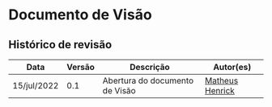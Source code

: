 # Documento de Visão
## Histórico de revisão
Data|Versão|Descrição|Autor(es)
-|-|-|-
15/jul/2022 | 0.1 | Abertura do documento de Visão | [Matheus Henrick](https://github.com/MatheusHenrickSantos)
